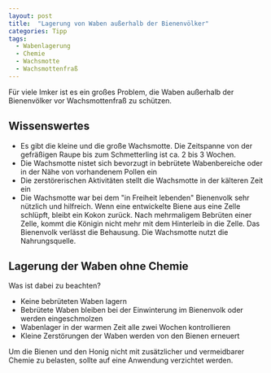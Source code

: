 ```yaml
---
layout: post
title:  "Lagerung von Waben außerhalb der Bienenvölker"
categories: Tipp
tags:
  - Wabenlagerung
  - Chemie
  - Wachsmotte
  - Wachsmottenfraß
---
```


Für viele Imker ist es ein großes Problem, die Waben außerhalb der Bienenvölker vor Wachsmottenfraß zu schützen.

## Wissenswertes
- Es gibt die kleine und die große Wachsmotte. Die Zeitspanne von der gefräßigen Raupe bis zum Schmetterling ist ca. 2 bis 3 Wochen.
- Die Wachsmotte nistet sich bevorzugt in bebrütete Wabenbereiche oder in der Nähe von vorhandenem Pollen ein
- Die zerstörerischen Aktivitäten stellt die Wachsmotte in der kälteren Zeit ein
- Die Wachsmotte war bei dem "in Freiheit lebenden" Bienenvolk sehr nützlich und hilfreich. Wenn eine entwickelte Biene aus eine Zelle schlüpft, bleibt ein Kokon zurück. Nach mehrmaligem Bebrüten einer Zelle, kommt die Königin nicht mehr mit dem Hinterleib in die Zelle. Das Bienenvolk verlässt die Behausung. Die Wachsmotte nutzt die Nahrungsquelle.

## Lagerung der Waben ohne Chemie

Was ist dabei zu beachten?

- Keine bebrüteten Waben lagern
- Bebrütete Waben bleiben bei der Einwinterung im Bienenvolk oder werden eingeschmolzen
- Wabenlager in der warmen Zeit alle zwei Wochen kontrollieren
- Kleine Zerstörungen der Waben werden von den Bienen erneuert

Um die Bienen und den Honig nicht mit zusätzlicher und vermeidbarer Chemie zu belasten, sollte auf
eine Anwendung verzichtet werden.
